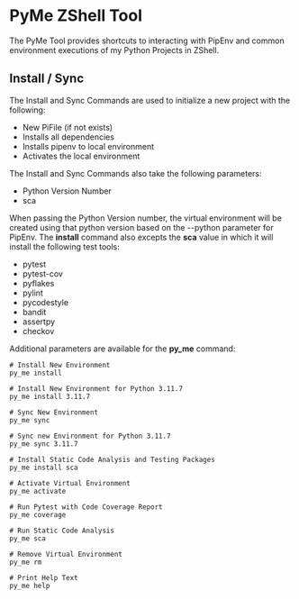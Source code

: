 # PyMe ZShell Tool

The PyMe Tool provides shortcuts to interacting with PipEnv and common environment executions of my Python Projects in ZShell.

## Install / Sync

The Install and Sync Commands are used to initialize a new project with the following:

* New PiFile (if not exists)
* Installs all dependencies
* Installs pipenv to local environment
* Activates the local environment

The Install and Sync Commands also take the following parameters:

* Python Version Number
* sca

When passing the Python Version number, the virtual environment will be created using that python version based on the --python parameter for PipEnv. The __install__ command also excepts the __sca__ value in which it will install the following test tools:

* pytest
* pytest-cov
* pyflakes
* pylint
* pycodestyle
* bandit
* assertpy
* checkov

Additional parameters are available for the __py_me__ command:

```command
# Install New Environment
py_me install

# Install New Environment for Python 3.11.7
py_me install 3.11.7

# Sync New Environment
py_me sync

# Sync new Environment for Python 3.11.7
py_me sync 3.11.7

# Install Static Code Analysis and Testing Packages
py_me install sca

# Activate Virtual Environment
py_me activate

# Run Pytest with Code Coverage Report
py_me coverage

# Run Static Code Analysis
py_me sca

# Remove Virtual Environment
py_me rm

# Print Help Text
py_me help

```
